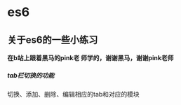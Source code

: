 # es6
## 关于es6的一些小练习
**在b站上跟着黑马的pink老 师学的，谢谢黑马，谢谢pink老师**
##### tab栏切换的功能
  切换、添加、删除、编辑相应的tab和对应的模块  
